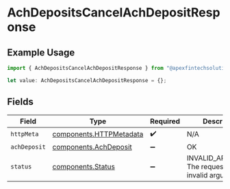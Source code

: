 # AchDepositsCancelAchDepositResponse

## Example Usage

```typescript
import { AchDepositsCancelAchDepositResponse } from "@apexfintechsolutions/ascend-sdk/models/operations";

let value: AchDepositsCancelAchDepositResponse = {};
```

## Fields

| Field                                                              | Type                                                               | Required                                                           | Description                                                        |
| ------------------------------------------------------------------ | ------------------------------------------------------------------ | ------------------------------------------------------------------ | ------------------------------------------------------------------ |
| `httpMeta`                                                         | [components.HTTPMetadata](../../models/components/httpmetadata.md) | :heavy_check_mark:                                                 | N/A                                                                |
| `achDeposit`                                                       | [components.AchDeposit](../../models/components/achdeposit.md)     | :heavy_minus_sign:                                                 | OK                                                                 |
| `status`                                                           | [components.Status](../../models/components/status.md)             | :heavy_minus_sign:                                                 | INVALID_ARGUMENT: The request has an invalid argument.             |